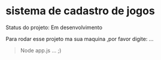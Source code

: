 <h1>sistema de cadastro de jogos</h1>

Status do projeto: Em desenvolvimento

Para rodar esse projeto ma sua maquina ,por favor digite:
...
>  Node app.js
...
;)